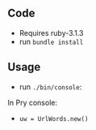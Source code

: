## Code

- Requires ruby-3.1.3
- run `bundle install`

## Usage

- run `./bin/console`:

In Pry console:

- `uw = UrlWords.new()`
